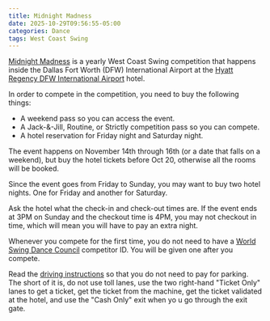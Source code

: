 ```yaml
---
title: Midnight Madness
date: 2025-10-29T09:56:55-05:00
categories: Dance
tags: West Coast Swing
---
```


[Midnight Madness] is a yearly West Coast Swing competition that happens inside
the Dallas Fort Worth (DFW) International Airport at the [Hyatt Regency DFW
International Airport] hotel.

In order to compete in the competition, you need to buy the following things:

- A weekend pass so you can access the event.
- A Jack-&-Jill, Routine, or Strictly competition pass so you can compete.
- A hotel reservation for Friday night and Saturday night.

The event happens on November 14th through 16th (or a date that falls on a
weekend), but buy the hotel tickets before Oct 20, otherwise all the rooms will
be booked.

Since the event goes from Friday to Sunday, you may want to buy two hotel
nights. One for Friday and another for Saturday.

Ask the hotel what the check-in and check-out times are. If the event ends at
3PM on Sunday and the checkout time is 4PM, you may not checkout in time, which
will mean you will have to pay an extra night.

Whenever you compete for the first time, you do not need to have a [World Swing
Dance Council] competitor ID. You will be given one after you compete.

Read the [driving instructions] so that you do not need to pay for parking. The
short of it is, do not use toll lanes, use the two right-hand "Ticket Only"
lanes to get a ticket, get the ticket from the machine, get the ticket validated
at the hotel, and use the "Cash Only" exit when yo u go through the exit gate.

[Midnight Madness]: https://www.midnightmadnesswcs.com/home
[Hyatt Regency DFW International Airport]:
  https://www.hyatt.com/hyatt-regency/en-US/dfwap-hyatt-regency-dfw-international-airport
[World Swing Dance Council]: https://www.worldsdc.com/registry-points/
[driving instructions]:
  https://www.midnightmadnesswcs.com/location#h.ifwsoa7cz7t4
